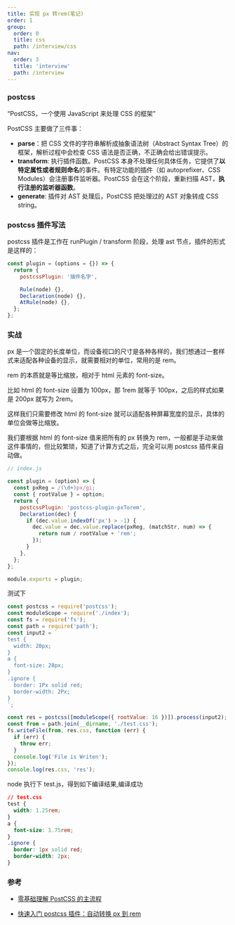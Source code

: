 ```yaml
---
title: 实现 px 转rem(笔记)
order: 1
group:
  order: 0
  title: css
  path: /interview/css
nav:
  order: 3
  title: 'interview'
  path: /interview
---
```


### postcss

“PostCSS，一个使用 JavaScript 来处理 CSS 的框架”

PostCSS 主要做了三件事：

- **parse**：把 CSS 文件的字符串解析成抽象语法树（Abstract Syntax Tree）的框架，解析过程中会检查 CSS 语法是否正确，不正确会给出错误提示。
- **transform**: 执行插件函数。PostCSS 本身不处理任何具体任务，它提供了**以特定属性或者规则命名**的事件。有特定功能的插件（如 autoprefixer、CSS Modules）会注册事件监听器。PostCSS 会在这个阶段，重新扫描 AST，**执行注册的监听器函数**。
- **generate**: 插件对 AST 处理后，PostCSS 把处理过的 AST 对象转成 CSS string。

### postcss 插件写法

postcss 插件是工作在 runPlugin / transform 阶段，处理 ast 节点，插件的形式是这样的：

```js
const plugin = (options = {}) => {
  return {
    postcssPlugin: '插件名字',

    Rule(node) {},
    Declaration(node) {},
    AtRule(node) {},
  };
};
```

### 实战

px 是一个固定的长度单位，而设备视口的尺寸是各种各样的，我们想通过一套样式来适配各种设备的显示，就需要相对的单位，常用的是 rem。

rem 的本质就是等比缩放，相对于 html 元素的 font-size。

比如 html 的 font-size 设置为 100px，那 1rem 就等于 100px，之后的样式如果是 200px 就写为 2rem。

这样我们只需要修改 html 的 font-size 就可以适配各种屏幕宽度的显示，具体的单位会做等比缩放。

我们要根据 html 的 font-size 值来把所有的 px 转换为 rem，一般都是手动来做这件事情的，但比较繁琐，知道了计算方式之后，完全可以用 postcss 插件来自动做。

```js
// index.js

const plugin = (option) => {
  const pxReg = /(\d+)px/gi;
  const { rootValue } = option;
  return {
    postcssPlugin: 'postcss-plugin-pxTorem',
    Declaration(dec) {
      if (dec.value.indexOf('px') > -1) {
        dec.value = dec.value.replace(pxReg, (matchStr, num) => {
          return num / rootValue + 'rem';
        });
      }
    },
  };
};

module.exports = plugin;
```

测试下

```js
const postcss = require('postcss');
const moduleScope = require('./index');
const fs = require('fs');
const path = require('path');
const input2 = `
test {
  width: 20px;
}
a {
  font-size: 28px;
}
.ignore {
  border: 1Px solid red;
  border-width: 2Px;
}
`;

const res = postcss([moduleScope({ rootValue: 16 })]).process(input2);
const from = path.join(__dirname, './test.css');
fs.writeFile(from, res.css, function (err) {
  if (err) {
    throw err;
  }
  console.log('File is Writen');
});
console.log(res.css, 'res');
```

node 执行下 test.js，得到如下编译结果,编译成功

```css
// test.css
test {
  width: 1.25rem;
}
a {
  font-size: 1.75rem;
}
.ignore {
  border: 1px solid red;
  border-width: 2px;
}
```

### 参考

- [零基础理解 PostCSS 的主流程](https://mp.weixin.qq.com/s/Bkss0lzPT-TI6GyGxMyn3Q)

- [快速入门 postcss 插件：自动转换 px 到 rem](https://mp.weixin.qq.com/s?__biz=Mzg3OTYzMDkzMg==&mid=2247486562&idx=1&sn=d996787c1940d6ff4bba3cb0a01918b3&chksm=cf00c359f8774a4fcb8ee8e98a93c9825c958c959e098baf571dff1cdf4290eb7b751241d1dc&token=2101214812&lang=zh_CN#rd)
